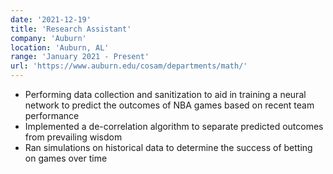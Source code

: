 ```yaml
---
date: '2021-12-19'
title: 'Research Assistant'
company: 'Auburn'
location: 'Auburn, AL'
range: 'January 2021 - Present'
url: 'https://www.auburn.edu/cosam/departments/math/'
---
```


- Performing data collection and sanitization to aid in training a neural network to predict the outcomes of NBA games based on recent team performance
- Implemented a de-correlation algorithm to separate predicted outcomes from prevailing wisdom
- Ran simulations on historical data to determine the success of betting on games over time